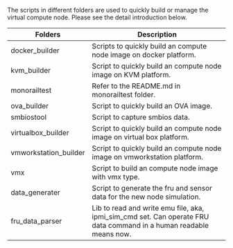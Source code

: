 The scripts in different folders are used to quickly build or manage the virtual compute node. Please see the detail introduction below.

Folders                | Description
--------               | ---
docker_builder         | Scripts to quickly build an compute node image on docker platform.
kvm_builder            | Script to quickly build an compute node image on KVM platform.
monorailtest           | Refer to the README.md in monorailtest folder.
ova_builder            | Script to quickly build an OVA image.
smbiostool             | Script to capture smbios data.
virtualbox_builder     | Script to quickly build an compute node image on virtual box platform.
vmworkstation_builder  | Script to quickly build an compute node image on vmworkstation platform.
vmx                    | Script to build an compute node image with vmx type. 
data_generater         | Script to generate the fru and sensor data for the new node simulation.
fru_data_parser        | Lib to read and write emu file, aka, ipmi\_sim\_cmd set. Can operate FRU data command in a human readable means now. 
